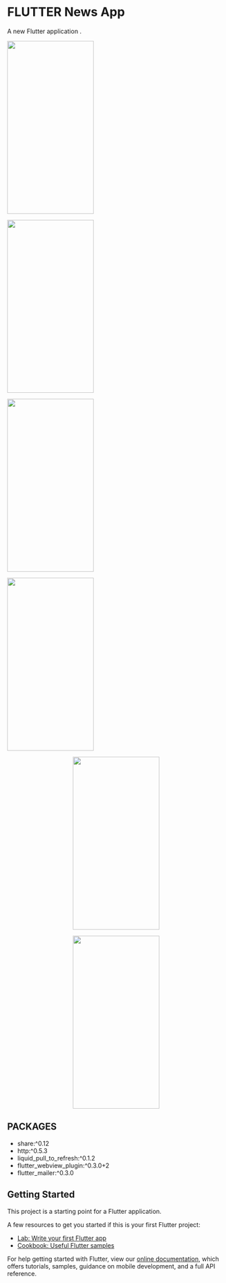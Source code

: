 # FLUTTER News App


A new Flutter application . 
<p >
 <img   width="200" height="400" src="https://cdn.pbrd.co/images/HWtrEeO.png">
 </p>
 <p >
 <img   width="200" height="400" src="https://cdn.pbrd.co/images/HWttFp2.png">
 </p>
 <p  >
 <img   width="200" height="400" src="https://cdn.pbrd.co/images/HWtvMnb.png">
  </p>
 <p  >
 <img   width="200" height="400" src="https://cdn.pbrd.co/images/HWtwsPf.png">
  </p>
 <p align="center">
 <img     width="200" height="400" src="https://cdn.pbrd.co/images/HWtwEqH.png">
  </p>
 <p align="center">
 <img   width="200" height="400" src="https://cdn.pbrd.co/images/HWtwPTb.png">

 </p>
 

##  PACKAGES  

- share:^0.12
- http:^0.5.3
- liquid_pull_to_refresh:^0.1.2
- flutter_webview_plugin:^0.3.0+2
- flutter_mailer:^0.3.0




 
  


 
 



 
## Getting Started

This project is a starting point for a Flutter application.

A few resources to get you started if this is your first Flutter project:

- [Lab: Write your first Flutter app](https://flutter.io/docs/get-started/codelab)
- [Cookbook: Useful Flutter samples](https://flutter.io/docs/cookbook)

For help getting started with Flutter, view our 
[online documentation](https://flutter.io/docs), which offers tutorials, 
samples, guidance on mobile development, and a full API reference.
